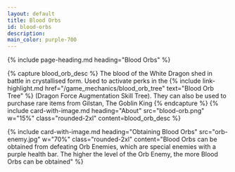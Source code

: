 ```yaml
---
layout: default
title: Blood Orbs
id: blood-orbs
description: 
main_color: purple-700
---
```


<div class="margin-center-90">
  {% include page-heading.md heading="Blood Orbs" %}

  {% capture blood_orb_desc %}
    The blood of the White Dragon shed in battle in crystallised form. Used to activate perks in the 
    {% include link-highlight.md href="/game_mechanics/blood_orb_tree" text="Blood Orb Tree" %}
     (Dragon Force Augmentation Skill Tree). They can also be used to purchase rare items from Gilstan, The Goblin King
  {% endcapture %}
  {% include card-with-image.md 
    heading="About"
    src="blood-orb.png" 
    w="15%"
    class="rounded-2xl"
    content=blood_orb_desc
  %}

  {% include card-with-image.md 
    heading="Obtaining Blood Orbs"
    src="orb-enemy.jpg" 
    w="70%"
    class="rounded-2xl"
    content="Blood Orbs can be obtained from defeating Orb Enemies, which are special enemies with a purple health bar. The higher the level of the Orb Enemy, the more Blood Orbs can be obtained"
  %}
</div>